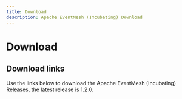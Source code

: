 ```yaml
---
title: Download
description: Apache EventMesh (Incubating) Download
---
```


# Download

## Download links

Use the links below to download the Apache EventMesh (Incubating) Releases, the latest release is 1.2.0.
